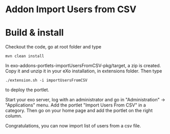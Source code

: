 Addon Import Users from CSV
=============================


Build & install
=================

Checkout the code, go at root folder and type 

    mvn clean install
  
In exo-addons-portlets-importUsersFromCSV-pkg/target, a zip is created. Copy it and unzip it in your eXo installation, in extensions folder. Then type

    ./extension.sh -i importUsersFromCSV

to deploy the portlet.

Start your exo server, log with an administrator and go in "Administration" -> "Applications" menu. Add the portlet "Import Users From CSV" in a category. Then go on your home page and add the portlet on the right column. 

Congratulations, you can now import list of users from a csv file.
